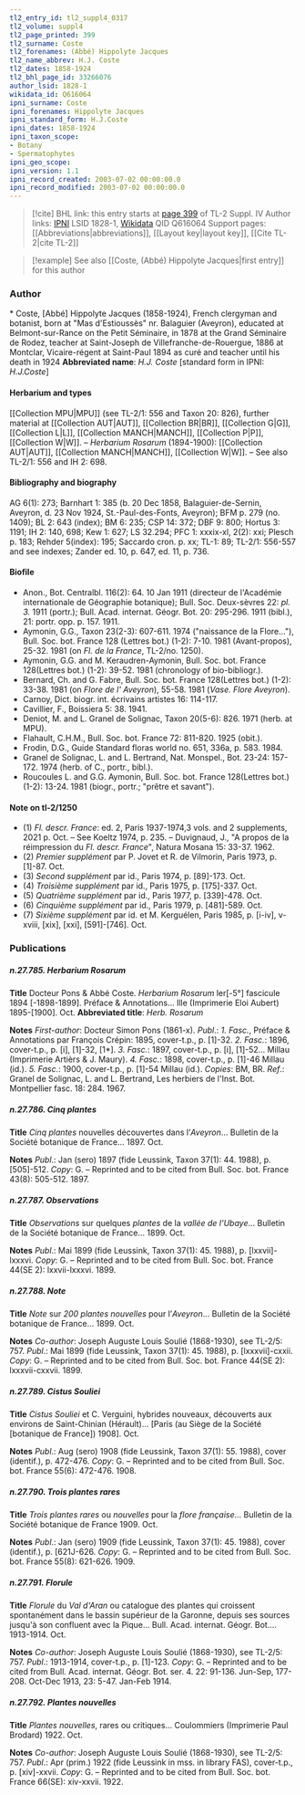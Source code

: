 ```yaml
---
tl2_entry_id: tl2_suppl4_0317
tl2_volume: suppl4
tl2_page_printed: 399
tl2_surname: Coste
tl2_forenames: (Abbé) Hippolyte Jacques
tl2_name_abbrev: H.J. Coste
tl2_dates: 1858-1924
tl2_bhl_page_id: 33266076
author_lsid: 1828-1
wikidata_id: Q616064
ipni_surname: Coste
ipni_forenames: Hippolyte Jacques
ipni_standard_form: H.J.Coste
ipni_dates: 1858-1924
ipni_taxon_scope: 
- Botany
- Spermatophytes
ipni_geo_scope: 
ipni_version: 1.1
ipni_record_created: 2003-07-02 00:00:00.0
ipni_record_modified: 2003-07-02 00:00:00.0
---
```


> [!cite] BHL link: this entry starts at [page 399](https://www.biodiversitylibrary.org/page/33266076) of TL-2 Suppl. IV
> Author links: [IPNI](https://www.ipni.org/a/1828-1) LSID 1828-1, [Wikidata](https://www.wikidata.org/wiki/Q616064) QID Q616064
> Support pages: [[Abbreviations|abbreviations]], [[Layout key|layout key]], [[Cite TL-2|cite TL-2]]

> [!example] See also [[Coste, (Abbé) Hippolyte Jacques|first entry]] for this author

### Author

\* Coste, \[Abbé\] Hippolyte Jacques (1858-1924), French clergyman and botanist, born at "Mas d'Estioussès" nr. Balaguier (Aveyron), educated at Belmont-sur-Rance on the Petit Séminaire, in 1878 at the Grand Séminaire de Rodez, teacher at Saint-Joseph de Villefranche-de-Rouergue, 1886 at Montclar, Vicaire-régent at Saint-Paul 1894 as curé and teacher until his death in 1924 
**Abbreviated name**: *H.J. Coste* \[standard form in IPNI: *H.J.Coste*\]

#### Herbarium and types

[[Collection MPU|MPU]] (see TL-2/1: 556 and Taxon 20: 826), further material at [[Collection AUT|AUT]], [[Collection BR|BR]], [[Collection G|G]], [[Collection L|L]], [[Collection MANCH|MANCH]], [[Collection P|P]], [[Collection W|W]]. – *Herbarium Rosarum* (1894-1900): [[Collection AUT|AUT]], [[Collection MANCH|MANCH]], [[Collection W|W]]. – See also TL-2/1: 556 and IH 2: 698.

#### Bibliography and biography

AG 6(1): 273; Barnhart 1: 385 (b. 20 Dec 1858, Balaguier-de-Sernin, Aveyron, d. 23 Nov 1924, St.-Paul-des-Fonts, Aveyron); BFM p. 279 (no. 1409); BL 2: 643 (index); BM 6: 235; CSP 14: 372; DBF 9: 800; Hortus 3: 1191; IH 2: 140, 698; Kew 1: 627; LS 32.294; PFC 1: xxxix-xl, 2(2): xxi; Plesch p. 183; Rehder 5(index): 195; Saccardo cron. p. xx; TL-1: 89; TL-2/1: 556-557 and see indexes; Zander ed. 10, p. 647, ed. 11, p. 736.

#### Biofile

- Anon., Bot. Centralbl. 116(2): 64. 10 Jan 1911 (directeur de l'Académie internationale de Géographie botanique); Bull. Soc. Deux-sèvres 22: *pl. 3.* 1911 (portr.); Bull. Acad. internat. Géogr. Bot. 20: 295-296. 1911 (bibl.), 21: portr. opp. p. 157. 1911.
- Aymonin, G.G., Taxon 23(2-3): 607-611. 1974 ("naissance de la Flore..."), Bull. Soc. bot. France 128 (Lettres bot.) (1-2): 7-10. 1981 (Avant-propos), 25-32. 1981 (on *Fl. de la France*, TL-2/no. 1250).
- Aymonin, G.G. and M. Keraudren-Aymonin, Bull. Soc. bot. France 128(Lettres bot.) (1-2): 39-52. 1981 (chronology of bio-bibliogr.).
- Bernard, Ch. and G. Fabre, Bull. Soc. bot. France 128(Lettres bot.) (1-2): 33-38. 1981 (on *Flore de l' Aveyron*), 55-58. 1981 (*Vase. Flore Aveyron*).
- Carnoy, Dict. biogr. int. écrivains artistes 16: 114-117.
- Cavillier, F., Boissiera 5: 38. 1941.
- Deniot, M. and L. Granel de Solignac, Taxon 20(5-6): 826. 1971 (herb. at MPU).
- Flahault, C.H.M., Bull. Soc. bot. France 72: 811-820. 1925 (obit.).
- Frodin, D.G., Guide Standard floras world no. 651, 336a, p. 583. 1984.
- Granel de Solignac, L. and L. Bertrand, Nat. Monspel., Bot. 23-24: 157-172. 1974 (herb. of C., portr., bibl.).
- Roucoules L. and G.G. Aymonin, Bull. Soc. bot. France 128(Lettres bot.) (1-2): 13-24. 1981 (biogr., portr.; "prêtre et savant").

#### Note on tl-2/1250

- (1) *Fl. descr. France*: ed. 2, Paris 1937-1974,3 vols. and 2 supplements, 2021 p. Oct. – See Koeltz 1974, p. 235. – Duvignaud, J., "A propos de la réimpression du *Fl. descr. France*", Natura Mosana 15: 33-37. 1962.
- (2) *Premier supplément* par P. Jovet et R. de Vilmorin, Paris 1973, p. \[1\]-87. Oct.
- (3) *Second supplément* par id., Paris 1974, p. \[89\]-173. Oct.
- (4) *Troisième supplément* par id., Paris 1975, p. \[175\]-337. Oct.
- (5) *Quatrième supplément* par id., Paris 1977, p. \[339\]-478. Oct.
- (6) *Cinquième supplément* par id., Paris 1979, p. \[481\]-589. Oct.
- (7) *Sixième supplément* par id. et M. Kerguélen, Paris 1985, p. \[i-iv\], v-xviii, \[xix\], \[xxi\], \[591\]-\[746\]. Oct.

### Publications

##### n.27.785. Herbarium Rosarum

**Title**
Docteur Pons & Abbé Coste. *Herbarium Rosarum* ler\[-5°\] fascicule 1894 \[-1898-1899\]. Préface & Annotations... Ille (Imprimerie Eloi Aubert) 1895-\[1900\]. Oct.
**Abbreviated title**: *Herb. Rosarum*

**Notes**
*First-author*: Docteur Simon Pons (1861-x).
*Publ*.: *1. Fasc.*, Préface & Annotations par François Crépin: 1895, cover-t.p., p. \[1\]-32.
*2. Fasc.*: 1896, cover-t.p., p. \[i\], \[1\]-32, \[1\*\].
*3. Fasc.*: 1897, cover-t.p., p. \[i\], \[1\]-52... Millau (Imprimerie Artièrs & J. Maury).
*4. Fasc.*: 1898, cover-t.p., p. \[1\]-46 Millau (id.).
*5. Fasc.*: 1900, cover-t.p., p. \[1\]-54 Millau (id.).
*Copies*: BM, BR.
*Ref*.: Granel de Solignac, L. and L. Bertrand, Les herbiers de l'Inst. Bot. Montpellier fasc. 18: 284. 1967.

##### n.27.786. Cinq plantes

**Title**
*Cinq plantes* nouvelles découvertes dans l’*Aveyron*... Bulletin de la Société botanique de France... 1897. Oct.

**Notes**
*Publ*.: Jan (sero) 1897 (fide Leussink, Taxon 37(1): 44. 1988), p. \[505\]-512. *Copy*: G. – Reprinted and to be cited from Bull. Soc. bot. France 43(8): 505-512. 1897.

##### n.27.787. Observations

**Title**
*Observations* sur quelques *plantes* de la *vallée de l'Ubaye*... Bulletin de la Société botanique de France... 1899. Oct.

**Notes**
*Publ*.: Mai 1899 (fide Leussink, Taxon 37(1): 45. 1988), p. \[lxxvii\]-lxxxvi. *Copy*: G. – Reprinted and to be cited from Bull. Soc. bot. France 44(SE 2): lxxvii-lxxxvi. 1899.

##### n.27.788. Note

**Title**
*Note* sur *200 plantes nouvelles* pour l’*Aveyron*... Bulletin de la Société botanique de France... 1899. Oct.

**Notes**
*Co-author*: Joseph Auguste Louis Soulié (1868-1930), see TL-2/5: 757.
*Publ*.: Mai 1899 (fide Leussink, Taxon 37(1): 45. 1988), p. \[lxxxvii\]-cxxii. *Copy*: G. – Reprinted and to be cited from Bull. Soc. bot. France 44(SE 2): lxxxvii-cxxvii. 1899.

##### n.27.789. Cistus Souliei

**Title**
*Cistus Souliei* et C. Verguini, hybrides nouveaux, découverts aux environs de Saint-Chinian (Hérault)... \[Paris (au Siège de la Société \[botanique de France\]) 1908\]. Oct.

**Notes**
*Publ*.: Aug (sero) 1908 (fide Leussink, Taxon 37(1): 55. 1988), cover (identif.), p. 472-476.
*Copy*: G. – Reprinted and to be cited from Bull. Soc. bot. France 55(6): 472-476. 1908.

##### n.27.790. Trois plantes rares

**Title**
*Trois plantes rares* ou *nouvelles* pour la *flore française*... Bulletin de la Société botanique de France 1909. Oct.

**Notes**
*Publ*.: Jan (sero) 1909 (fide Leussink, Taxon 37(1): 45. 1988), cover (identif.), p. \[621J-626.
*Copy*: G. – Reprinted and to be cited from Bull. Soc. bot. France 55(8): 621-626. 1909.

##### n.27.791. Florule

**Title**
*Florule* du *Val d'Aran* ou catalogue des plantes qui croissent spontanément dans le bassin supérieur de la Garonne, depuis ses sources jusqu'à son confluent avec la Pique... Bull. Acad. internat. Géogr. Bot.... 1913-1914. Oct.

**Notes**
*Co-author*: Joseph Auguste Louis Soulié (1868-1930), see TL-2/5: 757.
*Publ*.: 1913-1914, cover-t.p., p. \[1\]-123. *Copy*: G. – Reprinted and to be cited from Bull. Acad. internat. Géogr. Bot. ser. 4. 22: 91-136. Jun-Sep, 177-208. Oct-Dec 1913, 23: 5-47. Jan-Feb 1914.

##### n.27.792. Plantes nouvelles

**Title**
*Plantes nouvelles*, rares ou critiques... Coulommiers (Imprimerie Paul Brodard) 1922. Oct.

**Notes**
*Co-author*: Joseph Auguste Louis Soulié (1868-1930), see TL-2/5: 757.
*Publ*.: Apr (prim.) 1922 (fide Leussink in mss. in library FAS), cover-t.p., p. \[xiv\]-xxvii.
*Copy*: G. – Reprinted and to be cited from Bull. Soc. bot. France 66(SE): xiv-xxvii. 1922.

